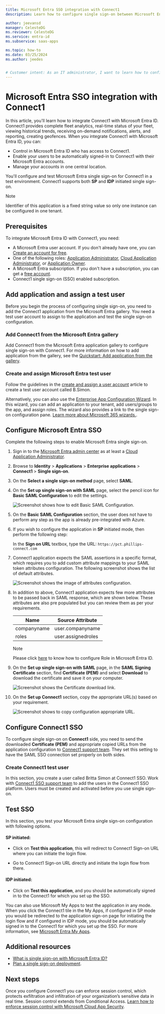 ```yaml
---
title: Microsoft Entra SSO integration with Connect1
description: Learn how to configure single sign-on between Microsoft Entra ID and Connect1.

author: jeevansd
manager: CelesteDG
ms.reviewer: CelesteDG
ms.service: entra-id
ms.subservice: saas-apps

ms.topic: how-to
ms.date: 03/25/2024
ms.author: jeedes


# Customer intent: As an IT administrator, I want to learn how to configure single sign-on between Microsoft Entra ID and Connect1 so that I can control who has access to Connect1, enable automatic sign-in with Microsoft Entra accounts, and manage my accounts in one central location.
---
```


# Microsoft Entra SSO integration with Connect1

In this article, you'll learn how to integrate Connect1 with Microsoft Entra ID. Connect1 provides complete fleet analytics, real-time status of your fleet, viewing historical trends, receiving on-demand notifications, alerts, and reporting, creating geofences. When you integrate Connect1 with Microsoft Entra ID, you can:

* Control in Microsoft Entra ID who has access to Connect1.
* Enable your users to be automatically signed-in to Connect1 with their Microsoft Entra accounts.
* Manage your accounts in one central location.

You'll configure and test Microsoft Entra single sign-on for Connect1 in a test environment. Connect1 supports both **SP** and **IDP** initiated single sign-on.

> [!NOTE]
> Identifier of this application is a fixed string value so only one instance can be configured in one tenant.

## Prerequisites

To integrate Microsoft Entra ID with Connect1, you need:

* A Microsoft Entra user account. If you don't already have one, you can [Create an account for free](https://azure.microsoft.com/free/?WT.mc_id=A261C142F).
* One of the following roles: [Application Administrator](/entra/identity/role-based-access-control/permissions-reference#application-administrator), [Cloud Application Administrator](/entra/identity/role-based-access-control/permissions-reference#cloud-application-administrator), or [Application Owner](/entra/fundamentals/users-default-permissions#owned-enterprise-applications).
* A Microsoft Entra subscription. If you don't have a subscription, you can get a [free account](https://azure.microsoft.com/free/).
* Connect1 single sign-on (SSO) enabled subscription.

## Add application and assign a test user

Before you begin the process of configuring single sign-on, you need to add the Connect1 application from the Microsoft Entra gallery. You need a test user account to assign to the application and test the single sign-on configuration.

<a name='add-connect1-from-the-azure-ad-gallery'></a>

### Add Connect1 from the Microsoft Entra gallery

Add Connect1 from the Microsoft Entra application gallery to configure single sign-on with Connect1. For more information on how to add application from the gallery, see the [Quickstart: Add application from the gallery](~/identity/enterprise-apps/add-application-portal.md).

<a name='create-and-assign-azure-ad-test-user'></a>

### Create and assign Microsoft Entra test user

Follow the guidelines in the [create and assign a user account](~/identity/enterprise-apps/add-application-portal-assign-users.md) article to create a test user account called B.Simon.

Alternatively, you can also use the [Enterprise App Configuration Wizard](https://portal.office.com/AdminPortal/home?Q=Docs#/azureadappintegration). In this wizard, you can add an application to your tenant, add users/groups to the app, and assign roles. The wizard also provides a link to the single sign-on configuration pane. [Learn more about Microsoft 365 wizards.](/microsoft-365/admin/misc/azure-ad-setup-guides). 

<a name='configure-azure-ad-sso'></a>

## Configure Microsoft Entra SSO

Complete the following steps to enable Microsoft Entra single sign-on.

1. Sign in to the [Microsoft Entra admin center](https://entra.microsoft.com) as at least a [Cloud Application Administrator](~/identity/role-based-access-control/permissions-reference.md#cloud-application-administrator).
1. Browse to **Identity** > **Applications** > **Enterprise applications** > **Connect1** > **Single sign-on**.
1. On the **Select a single sign-on method** page, select **SAML**.
1. On the **Set up single sign-on with SAML** page, select the pencil icon for **Basic SAML Configuration** to edit the settings.

   ![Screenshot shows how to edit Basic SAML Configuration.](common/edit-urls.png "Basic Configuration")

1. On the **Basic SAML Configuration** section, the user does not have to perform any step as the app is already pre-integrated with Azure.

1. If you wish to configure the application in **SP** initiated mode, then perform the following step:

    In the **Sign on URL** textbox, type the URL:
    `https://pct.phillips-connect.com`

1. Connect1 application expects the SAML assertions in a specific format, which requires you to add custom attribute mappings to your SAML token attributes configuration. The following screenshot shows the list of default attributes.

	![Screenshot shows the image of attributes configuration.](common/default-attributes.png "Image")

1. In addition to above, Connect1 application expects few more attributes to be passed back in SAML response, which are shown below. These attributes are also pre populated but you can review them as per your requirements.

	| Name |  Source Attribute|
	| ---------------|  --------- |
    | companyname | user.companyname |
	| roles | user.assignedroles |

   > [!NOTE]
   > Please click [here](~/identity-platform/howto-add-app-roles-in-apps.md#app-roles-ui) to know how to configure Role in Microsoft Entra ID.

1. On the **Set up single sign-on with SAML** page, in the **SAML Signing Certificate** section, find **Certificate (PEM)** and select **Download** to download the certificate and save it on your computer.

    ![Screenshot shows the Certificate download link.](common/certificate-base64-download.png "Certificate")

1. On the **Set up Connect1** section, copy the appropriate URL(s) based on your requirement.

	![Screenshot shows to copy configuration appropriate URL.](common/copy-configuration-urls.png "Metadata")

## Configure Connect1 SSO

To configure single sign-on on **Connect1** side, you need to send the downloaded **Certificate (PEM)** and appropriate copied URLs from the application configuration to [Connect1 support team](mailto:xirgo_mis@sensata.com). They set this setting to have the SAML SSO connection set properly on both sides.

### Create Connect1 test user

In this section, you create a user called Britta Simon at Connect1 SSO. Work with [Connect1 SSO support team](mailto:xirgo_mis@sensata.com) to add the users in the Connect1 SSO platform. Users must be created and activated before you use single sign-on.

## Test SSO 

In this section, you test your Microsoft Entra single sign-on configuration with following options. 

#### SP initiated:

* Click on **Test this application**, this will redirect to Connect1 Sign-on URL where you can initiate the login flow.  

* Go to Connect1 Sign-on URL directly and initiate the login flow from there.

#### IDP initiated:

* Click on **Test this application**, and you should be automatically signed in to the Connect1 for which you set up the SSO. 

You can also use Microsoft My Apps to test the application in any mode. When you click the Connect1 tile in the My Apps, if configured in SP mode you would be redirected to the application sign-on page for initiating the login flow and if configured in IDP mode, you should be automatically signed in to the Connect1 for which you set up the SSO. For more information, see [Microsoft Entra My Apps](/azure/active-directory/manage-apps/end-user-experiences#azure-ad-my-apps).

## Additional resources

* [What is single sign-on with Microsoft Entra ID?](~/identity/enterprise-apps/what-is-single-sign-on.md)
* [Plan a single sign-on deployment](~/identity/enterprise-apps/plan-sso-deployment.md).

## Next steps

Once you configure Connect1 you can enforce session control, which protects exfiltration and infiltration of your organization’s sensitive data in real time. Session control extends from Conditional Access. [Learn how to enforce session control with Microsoft Cloud App Security](/cloud-app-security/proxy-deployment-aad).
